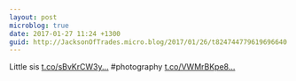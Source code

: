 ```yaml
---
layout: post
microblog: true
date: 2017-01-27 11:24 +1300
guid: http://JacksonOfTrades.micro.blog/2017/01/26/t824744779619696640.html
---
```

Little sis [t.co/sBvKrCW3y...](https://t.co/sBvKrCW3yy) #photography [t.co/VWMrBKpe8...](https://t.co/VWMrBKpe8U)
